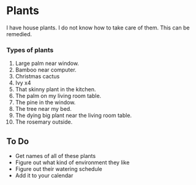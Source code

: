 # Plants

I have house plants. I do not know how to take care of them. This can be remedied.

### Types of plants

1. Large palm near window.
2. Bamboo near computer.
3. Christmas cactus
4. Ivy x4
5. That skinny plant in the kitchen.
6. The palm on my living room table.
7. The pine in the window.
8. The tree near my bed.
9. The dying big plant near the living room table.
10. The rosemary outside.

## To Do

- Get names of all of these plants
- Figure out what kind of environment they like
- Figure out their watering schedule
- Add it to your calendar
